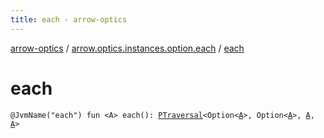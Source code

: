 ```yaml
---
title: each - arrow-optics
---
```


[arrow-optics](../index.html) / [arrow.optics.instances.option.each](index.html) / [each](./each.html)

# each

`@JvmName("each") fun <A> each(): `[`PTraversal`](../arrow.optics/-p-traversal/index.html)`<Option<`[`A`](each.html#A)`>, Option<`[`A`](each.html#A)`>, `[`A`](each.html#A)`, `[`A`](each.html#A)`>`